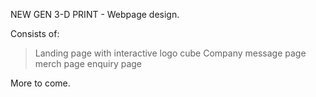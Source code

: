 NEW GEN 3-D PRINT - Webpage design.

Consists of:

> Landing page with interactive logo cube
>Company message page
> merch page
> enquiry page

More to come.